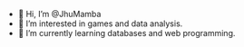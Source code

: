 - 👋 Hi, I’m @JhuMamba
- 👀 I’m interested in games and data analysis.
- 🌱 I’m currently learning databases and web programming.
